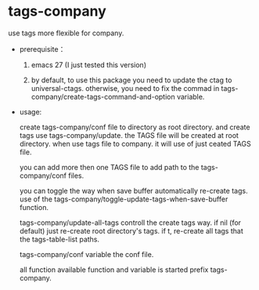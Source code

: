 # tags-company

use tags more flexible for company.

- prerequisite：
  1. emacs 27 (I just tested this version)

  2. by default, to use this package you need to update the ctag to
  universal-ctags. otherwise, you need to fix the commad in
  tags-company/create-tags-command-and-option variable.

- usage:
  
  create tags-company/conf file to directory as root directory.
  and create tags use tags-company/update. the TAGS file will be
  created at root directory. when use tags file to company. it will
  use of just ceated TAGS file.

  you can add more then one TAGS file to add path to the tags-company/conf
  files.

  you can toggle the way when save buffer automatically re-create tags.
  use of the tags-company/toggle-update-tags-when-save-buffer function.

  tags-company/update-all-tags controll the create tags way.
  if nil (for default) just re-create root directory's tags.
  if t, re-create all tags that the tags-table-list paths.

  tags-company/conf variable the conf file.

  all function available function and variable is started prefix tags-company.
